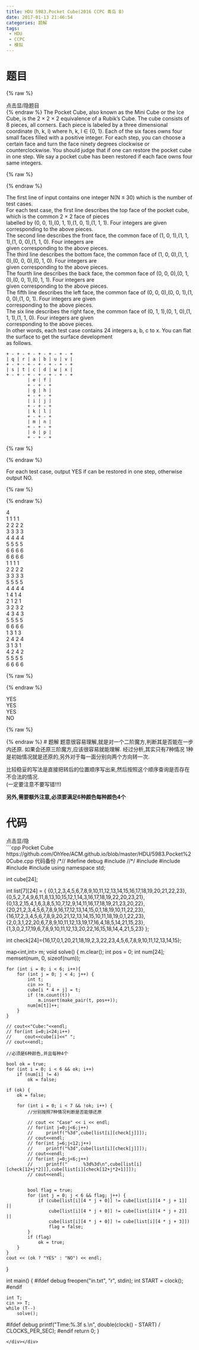 ```yaml
---
title: HDU 5983.Pocket Cube(2016 CCPC 青岛 B)
date: 2017-01-13 21:46:54
categories: 题解
tags:
 - HDU
 - CCPC
 - 模拟
---
```


# 题目
{% raw %}
<div><div class="fold_hider"><div class="close hider_title">点击显/隐题目</div></div><div class="fold">
    <div class="oj">   
        <div class="part" title="Description">
{% endraw %}
The Pocket Cube, also known as the Mini Cube or the Ice Cube, is the 2 × 2 × 2 equivalence of a Rubik’s Cube.  
The cube consists of 8 pieces, all corners.  
Each piece is labeled by a three dimensional coordinate (h, k, l) where h, k, l ∈ {0, 1}. Each of the six faces owns four small faces filled with a positive integer.  
For each step, you can choose a certain face and turn the face ninety degrees clockwise or counterclockwise.  
You should judge that if one can restore the pocket cube in one step. We say a pocket cube has been restored if each face owns four same integers.  
   
  
  

{% raw %}
        </div>
        <div class="part" title="Input">
{% endraw %}
              
The first line of input contains one integer N(N ≤ 30) which is the number of test cases.  
For each test case, the first line describes the top face of the pocket cube, which is the common 2 × 2 face of pieces  
labelled by (0, 0, 1),(0, 1, 1),(1, 0, 1),(1, 1, 1). Four integers are given corresponding to the above pieces.  
The second line describes the front face, the common face of (1, 0, 1),(1, 1, 1),(1, 0, 0),(1, 1, 0). Four integers are  
given corresponding to the above pieces.  
The third line describes the bottom face, the common face of (1, 0, 0),(1, 1, 0),(0, 0, 0),(0, 1, 0). Four integers are  
given corresponding to the above pieces.  
The fourth line describes the back face, the common face of (0, 0, 0),(0, 1, 0),(0, 0, 1),(0, 1, 1). Four integers are  
given corresponding to the above pieces.  
The fifth line describes the left face, the common face of (0, 0, 0),(0, 0, 1),(1, 0, 0),(1, 0, 1). Four integers are given  
corresponding to the above pieces.  
The six line describes the right face, the common face of (0, 1, 1),(0, 1, 0),(1, 1, 1),(1, 1, 0). Four integers are given  
corresponding to the above pieces.  
In other words, each test case contains 24 integers a, b, c to x. You can flat the surface to get the surface development  
as follows.  


    + - + - + - + - + - + - +  
    | q | r | a | b | u | v |  
    + - + - + - + - + - + - +  
    | s | t | c | d | w | x |  
    + - + - + - + - + - + - +  
            | e | f |  
            + - + - +  
            | g | h |  
            + - + - +  
            | i | j |  
            + - + - +  
            | k | l |  
            + - + - +  
            | m | n |  
            + - + - +  
            | o | p |  
            + - + - +  

  

{% raw %}
        </div>
        <div class="part" title="Output">
{% endraw %}
              
For each test case, output YES if can be restored in one step, otherwise output NO.  
   
  
  

{% raw %}
        </div>
        <div class="samp">
            <div class="clear"></div>
            <div class="input part" title="Sample Input">
{% endraw %}
                  
4  
1 1 1 1  
2 2 2 2  
3 3 3 3  
4 4 4 4  
5 5 5 5  
6 6 6 6  
6 6 6 6  
1 1 1 1  
2 2 2 2  
3 3 3 3  
5 5 5 5  
4 4 4 4  
1 4 1 4  
2 1 2 1  
3 2 3 2  
4 3 4 3  
5 5 5 5  
6 6 6 6  
1 3 1 3  
2 4 2 4  
3 1 3 1  
4 2 4 2  
5 5 5 5  
6 6 6 6  
   
  
  

{% raw %}
            </div>
            <div class="output part" title="Sample Output">
{% endraw %}
                  
YES  
YES  
YES  
NO  
  

{% raw %}
            </div>
            <div class="clear"></div>
        </div>
    </div>
</div></div>
{% endraw %}
<!--more-->
# 题解
题意很容易理解,就是对一个二阶魔方,判断其是否能在一步内还原.  
如果会还原三阶魔方,应该很容易就能理解.  
经过分析,其实只有7种情况  
1种是初始情况就是还原的,另外对于每一面分别向两个方向转一次.  

比较稳妥的写法是直接把转后的位置顺序写出来,然后按照这个顺序查询是否存在不合法的情况.  
(一定要注意不要写错!!!)

**另外,需要额外注意,必须要满足6种颜色每种颜色4个**  



# 代码
<div><div class="fold_hider"><div class="close hider_title">点击显/隐</div></div><div class="fold">```cpp Pocket Cube https://github.com/OhYee/ACM.github.io/blob/master/HDU/5983.Pocket%20Cube.cpp 代码备份
/*//
#define debug
#include <ctime>
//*/
#include <cstdio>
#include <iostream>
#include <cstring>
#include <map>
using namespace std;

int cube[24];

int list[7][24] = {
    {0,1,2,3,4,5,6,7,8,9,10,11,12,13,14,15,16,17,18,19,20,21,22,23},
    {0,5,2,7,4,9,6,11,8,13,10,15,12,1,14,3,16,17,18,19,22,20,23,21},
    {0,13,2,15,4,1,6,3,8,5,10,7,12,9,14,11,16,17,18,19,21,23,20,22},
    {20,21,2,3,4,5,6,7,8,9,16,17,12,13,14,15,0,1,18,19,10,11,22,23},
    {16,17,2,3,4,5,6,7,8,9,20,21,12,13,14,15,10,11,18,19,0,1,22,23},
    {2,0,3,1,22,20,6,7,8,9,10,11,12,13,19,17,16,4,18,5,14,21,15,23},
    {1,3,0,2,17,19,6,7,8,9,10,11,12,13,20,22,16,15,18,14,4,21,5,23}
};

int check[24]={16,17,0,1,20,21,18,19,2,3,22,23,4,5,6,7,8,9,10,11,12,13,14,15};

map<int,int> m;
void solve() {
    m.clear();
    int pos = 0;
    int num[24];
    memset(num, 0, sizeof(num));

    for (int i = 0; i < 6; i++){
        for (int j = 0; j < 4; j++) {
            int t;
            cin >> t;
            cube[i * 4 + j] = t;
            if (!m.count(t))
                m.insert(make_pair(t, pos++));
            num[m[t]]++;
        }
    }
    
    // cout<<"Cube:"<<endl;
    // for(int i=0;i<24;i++)
    //     cout<<cube[i]<<" ";
    // cout<<endl;
    
    //必须是6种颜色,并且每种4个
    
    bool ok = true;
    for (int i = 0; i < 6 && ok; i++)
        if (num[i] != 4)
            ok = false;

    if (ok) {
        ok = false;

        for (int i = 0; i < 7 && !ok; i++) {
            //分别按照7种情况判断是否能够还原

            // cout << "Case" << i << endl;
            // for(int j=0;j<6;j++)
            //     printf("%3d",cube[list[i][check[j]]]);
            // cout<<endl;
            // for(int j=6;j<12;j++)
            //     printf("%3d",cube[list[i][check[j]]]);
            // cout<<endl;
            // for(int j=0;j<6;j++)
            //     printf("      %3d%3d\n",cube[list[i][check[12+j*2]]],cube[list[i][check[12+j*2+1]]]);
            // cout<<endl;
            

            bool flag = true;
            for (int j = 0; j < 6 && flag; j++) {
                if (cube[list[i][4 * j + 0]] != cube[list[i][4 * j + 1]] ||
                    cube[list[i][4 * j + 0]] != cube[list[i][4 * j + 2]] ||
                    cube[list[i][4 * j + 0]] != cube[list[i][4 * j + 3]])
                    flag = false;
            }
            if (flag)
                ok = true;
        }
    }
    cout << (ok ? "YES" : "NO") << endl;
}

int main() {
#ifdef debug
    freopen("in.txt", "r", stdin);
    int START = clock();
#endif

    int T;
    cin >> T;
    while (T--)
        solve();

#ifdef debug
    printf("Time:%.3f s.\n", double(clock() - START) / CLOCKS_PER_SEC);
#endif
    return 0;
}
```
</div></div>